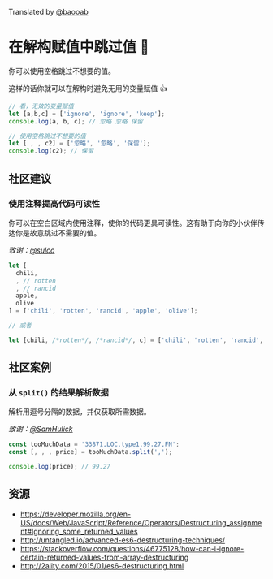 Translated by [@baooab](https://github.com/baooab)

# 在解构赋值中跳过值 🎉

你可以使用空格跳过不想要的值。

这样的话你就可以在解构时避免无用的变量赋值 👍

```javascript
// 看，无效的变量赋值
let [a,b,c] = ['ignore', 'ignore', 'keep'];
console.log(a, b, c); // 忽略 忽略 保留

// 使用空格跳过不想要的值
let [ , , c2] = ['忽略', '忽略', '保留'];
console.log(c2); // 保留
```

## 社区建议

### 使用注释提高代码可读性

你可以在空白区域内使用注释，使你的代码更具可读性。这有助于向你的小伙伴传达你是故意跳过不需要的值。

_致谢：[@sulco](https://twitter.com/sulco/status/990952399060832257)_

```js
let [
  chili,
  , // rotten
  , // rancid
  apple,
  olive
] = ['chili', 'rotten', 'rancid', 'apple', 'olive'];

// 或者

let [chili, /*rotten*/, /*rancid*/, c] = ['chili', 'rotten', 'rancid', 'keep', 'olive'];
```

## 社区案例

### 从 `split()` 的结果解析数据

解析用逗号分隔的数据，并仅获取所需数据。

_致谢：[@SamHulick](https://twitter.com/SamHulick)_

```js
const tooMuchData = '33871,LOC,type1,99.27,FN';
const [, , , price] = tooMuchData.split(',');

console.log(price); // 99.27
```

## 资源

- https://developer.mozilla.org/en-US/docs/Web/JavaScript/Reference/Operators/Destructuring_assignment#Ignoring_some_returned_values
- http://untangled.io/advanced-es6-destructuring-techniques/
- https://stackoverflow.com/questions/46775128/how-can-i-ignore-certain-returned-values-from-array-destructuring
- http://2ality.com/2015/01/es6-destructuring.html
